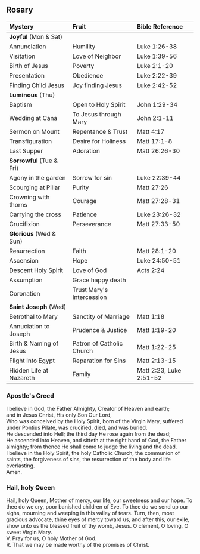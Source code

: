 ## Rosary  

|Mystery                 |  Fruit                     | Bible Reference
|:-----------------------|:---------------------------|:--------------
|**Joyful** (Mon & Sat)
|Annunciation            |  Humility                  | Luke  1:26-38
|Visitation              |  Love of Neighbor          | Luke  1:39-56
|Birth of Jesus          |  Poverty                   | Luke  2:1-20
|Presentation            |  Obedience                 | Luke  2:22-39
|Finding Child Jesus     |  Joy finding Jesus         | Luke  2:42-52
|**Luminous** (Thu)
|Baptism                 |  Open to Holy Spirit       | John  1:29-34
|Wedding at Cana         |  To Jesus through Mary     | John  2:1-11
|Sermon on Mount         |  Repentance & Trust        | Matt  4:17
|Transfiguration         |  Desire for Holiness       | Matt 17:1-8
|Last Supper             |  Adoration                 | Matt 26:26-30
|**Sorrowful** (Tue & Fri)
|Agony in the garden     |  Sorrow for sin            | Luke 22:39-44
|Scourging at Pillar     |  Purity                    | Matt 27:26
|Crowning with thorns    |  Courage                   | Matt 27:28-31
|Carrying the cross      |  Patience                  | Luke 23:26-32
|Crucifixion             |  Perseverance              | Matt 27:33-50
|**Glorious** (Wed & Sun)
|Resurrection            |  Faith                     | Matt 28:1-20
|Ascension               |  Hope                      | Luke 24:50-51
|Descent Holy Spirit     |  Love of God               | Acts  2:24
|Assumption              |  Grace happy death         | 
|Coronation              |  Trust Mary's Intercession |
|**Saint Joseph** (Wed)
|Betrothal to Mary       |  Sanctity of Marriage      | Matt 1:18
|Annuciation to Joseph   |  Prudence & Justice        | Matt 1:19-20  
|Birth & Naming of Jesus |  Patron of Catholic Church | Matt 1:22-25  
|Flight Into Egypt       |  Reparation for Sins       | Matt 2:13-15  
|Hidden Life at Nazareth |  Family                    | Matt 2:23, Luke 2:51-52

### Apostle's Creed
I believe in God, the Father Almighty, Creator of Heaven and earth;  
and in Jesus Christ, His only Son Our Lord,  
Who was conceived by the Holy Spirit, born of the Virgin Mary, suffered under Pontius Pilate, was crucified, died, and was buried.  
He descended into Hell; the third day He rose again from the dead;  
He ascended into Heaven, and sitteth at the right hand of God, the Father almighty; from thence He shall come to judge the living and the dead.  
I believe in the Holy Spirit, the holy Catholic Church, the communion of saints, the forgiveness of sins, the resurrection of the body and life everlasting.  
Amen.

### Hail, holy Queen
Hail, holy Queen, Mother of mercy, our life, our sweetness and our hope. To thee do we cry, poor banished children of Eve. To thee do we send up our sighs, mourning and weeping in this valley of tears. Turn, then, most gracious advocate, thine eyes of mercy toward us, and after this, our exile, show unto us the blessed fruit of thy womb, Jesus. O clement, O loving, O sweet Virgin Mary.  
V. Pray for us, O holy Mother of God.  
R. That we may be made worthy of the promises of Christ.  
